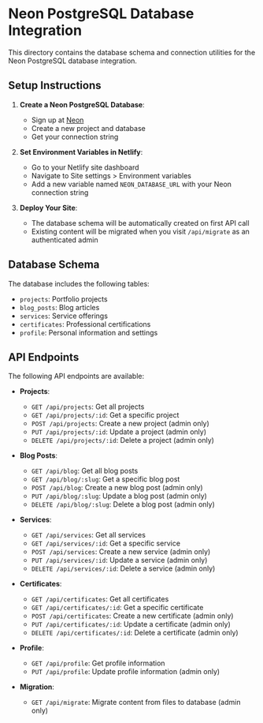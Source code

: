 # Neon PostgreSQL Database Integration

This directory contains the database schema and connection utilities for the Neon PostgreSQL database integration.

## Setup Instructions

1. **Create a Neon PostgreSQL Database**:
   - Sign up at [Neon](https://neon.tech/)
   - Create a new project and database
   - Get your connection string

2. **Set Environment Variables in Netlify**:
   - Go to your Netlify site dashboard
   - Navigate to Site settings > Environment variables
   - Add a new variable named `NEON_DATABASE_URL` with your Neon connection string

3. **Deploy Your Site**:
   - The database schema will be automatically created on first API call
   - Existing content will be migrated when you visit `/api/migrate` as an authenticated admin

## Database Schema

The database includes the following tables:
- `projects`: Portfolio projects
- `blog_posts`: Blog articles
- `services`: Service offerings
- `certificates`: Professional certifications
- `profile`: Personal information and settings

## API Endpoints

The following API endpoints are available:

- **Projects**:
  - `GET /api/projects`: Get all projects
  - `GET /api/projects/:id`: Get a specific project
  - `POST /api/projects`: Create a new project (admin only)
  - `PUT /api/projects/:id`: Update a project (admin only)
  - `DELETE /api/projects/:id`: Delete a project (admin only)

- **Blog Posts**:
  - `GET /api/blog`: Get all blog posts
  - `GET /api/blog/:slug`: Get a specific blog post
  - `POST /api/blog`: Create a new blog post (admin only)
  - `PUT /api/blog/:slug`: Update a blog post (admin only)
  - `DELETE /api/blog/:slug`: Delete a blog post (admin only)

- **Services**:
  - `GET /api/services`: Get all services
  - `GET /api/services/:id`: Get a specific service
  - `POST /api/services`: Create a new service (admin only)
  - `PUT /api/services/:id`: Update a service (admin only)
  - `DELETE /api/services/:id`: Delete a service (admin only)

- **Certificates**:
  - `GET /api/certificates`: Get all certificates
  - `GET /api/certificates/:id`: Get a specific certificate
  - `POST /api/certificates`: Create a new certificate (admin only)
  - `PUT /api/certificates/:id`: Update a certificate (admin only)
  - `DELETE /api/certificates/:id`: Delete a certificate (admin only)

- **Profile**:
  - `GET /api/profile`: Get profile information
  - `PUT /api/profile`: Update profile information (admin only)

- **Migration**:
  - `GET /api/migrate`: Migrate content from files to database (admin only)